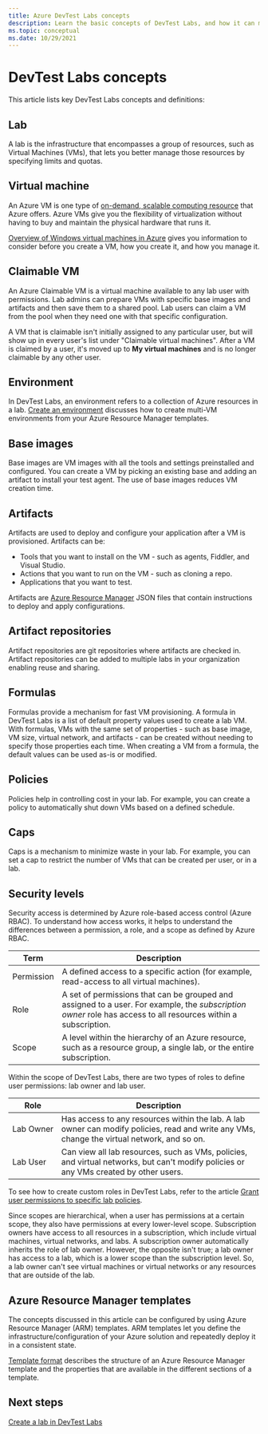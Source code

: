 ```yaml
---
title: Azure DevTest Labs concepts
description: Learn the basic concepts of DevTest Labs, and how it can make it easy to create, manage, and monitor Azure virtual machines
ms.topic: conceptual
ms.date: 10/29/2021
---
```


# DevTest Labs concepts

This article lists key DevTest Labs concepts and definitions:

## Lab
A lab is the infrastructure that encompasses a group of resources, such as Virtual Machines (VMs), that lets you better manage those resources by specifying limits and quotas.

## Virtual machine
An Azure VM is one type of [on-demand, scalable computing resource](/azure/architecture/guide/technology-choices/compute-decision-tree) that Azure offers. Azure VMs give you the flexibility of virtualization without having to buy and maintain the physical hardware that runs it.

[Overview of Windows virtual machines in Azure](../virtual-machines/windows/overview.md) gives you information to consider before you create a VM, how you create it, and how you manage it.

## Claimable VM
An Azure Claimable VM is a virtual machine available to any lab user with permissions. Lab admins can prepare VMs with specific base images and artifacts and then save them to a shared pool. Lab users can claim a VM from the pool when they need one with that specific configuration.

A VM that is claimable isn't initially assigned to any particular user, but will show up in every user's list under "Claimable virtual machines". After a VM is claimed by a user, it's moved up to **My virtual machines**  and is no longer claimable by any other user.

## Environment
In DevTest Labs, an environment refers to a collection of Azure resources in a lab. [Create an environment](./devtest-lab-create-environment-from-arm.md) discusses how to create multi-VM environments from your Azure Resource Manager templates.

## Base images
Base images are VM images with all the tools and settings preinstalled and configured. You can create a VM by picking an existing base and adding an artifact to install your test agent. The use of base images reduces VM creation time.

## Artifacts
Artifacts are used to deploy and configure your application after a VM is provisioned. Artifacts can be:

* Tools that you want to install on the VM - such as agents, Fiddler, and Visual Studio.
* Actions that you want to run on the VM - such as cloning a repo.
* Applications that you want to test.

Artifacts are [Azure Resource Manager](../azure-resource-manager/management/overview.md) JSON files that contain instructions to deploy and apply configurations.

## Artifact repositories
Artifact repositories are git repositories where artifacts are checked in. Artifact repositories can be added to multiple labs in your organization enabling reuse and sharing.

## Formulas
Formulas provide a mechanism for fast VM provisioning. A formula in DevTest Labs is a list of default property values used to create a lab VM.
With formulas, VMs with the same set of properties - such as base image, VM size, virtual network, and artifacts - can be created without needing to specify those
properties each time. When creating a VM from a formula, the default values can be used as-is or modified.

## Policies
Policies help in controlling cost in your lab. For example, you can create a policy to automatically shut down VMs based on a defined schedule.

## Caps
Caps is a mechanism to minimize waste in your lab. For example, you can set a cap to restrict the number of VMs that can be created per user, or in a lab.

## Security levels
Security access is determined by Azure role-based access control (Azure RBAC). To understand how access works, it helps to understand the differences between a permission, a role, and a scope as defined by Azure RBAC.

|Term | Description |
|---|---|
|Permission|A defined access to a specific action (for example, read-access to all virtual machines).|
|Role| A set of permissions that can be grouped and assigned to a user. For example, the *subscription owner* role has access to all resources within a subscription.|
|Scope| A level within the hierarchy of an Azure resource, such as a resource group, a single lab, or the entire subscription.|


Within the scope of DevTest Labs, there are two types of roles to define user permissions: lab owner and lab user.

|Role | Description |
|---|---|
|Lab&nbsp;Owner| Has access to any resources within the lab. A lab owner can modify policies, read and write any VMs, change the virtual network, and so on.|
|Lab User | Can view all lab resources, such as VMs, policies, and virtual networks, but can't modify policies or any VMs created by other users.|

To see how to create custom roles in DevTest Labs, refer to the article [Grant user permissions to specific lab policies](devtest-lab-grant-user-permissions-to-specific-lab-policies.md).

Since scopes are hierarchical, when a user has permissions at a certain scope, they also have permissions at every lower-level scope. Subscription owners have access to all resources in a subscription, which include virtual machines, virtual networks, and labs. A subscription owner automatically inherits the role of lab owner. However, the opposite isn't true; a lab owner has access to a lab, which is a lower scope than the subscription level. So, a lab owner can't see virtual machines or virtual networks or any resources that are outside of the lab.

## Azure Resource Manager templates
The concepts discussed in this article can be configured by using Azure Resource Manager (ARM) templates. ARM templates let you define the infrastructure/configuration of your Azure solution and repeatedly deploy it in a consistent state.

[Template format](../azure-resource-manager/templates/syntax.md#template-format) describes the structure of an Azure Resource Manager template and the properties that are available in the different sections of a template.

## Next steps

[Create a lab in DevTest Labs](devtest-lab-create-lab.md)
